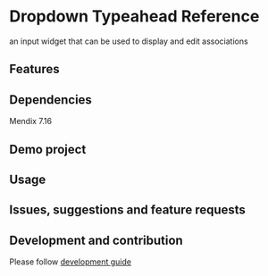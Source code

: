 
# Dropdown Typeahead Reference
an input widget that can be used to display and edit associations

## Features


## Dependencies
Mendix 7.16

## Demo project

## Usage

## Issues, suggestions and feature requests


## Development and contribution
Please follow [development guide](/development.md)
